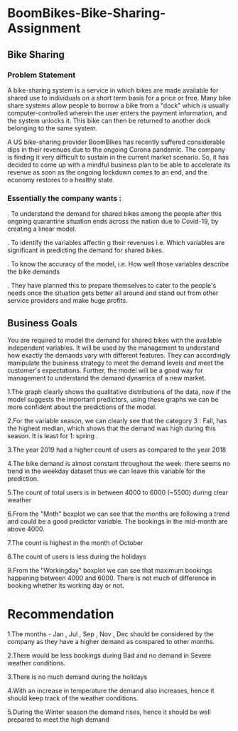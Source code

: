 # BoomBikes-Bike-Sharing-Assignment

## Bike Sharing
### Problem Statement

A bike-sharing system is a service in which bikes are made available for shared use to individuals on a short term basis for a price or free. Many bike share systems allow people to borrow a bike from a "dock" which is usually computer-controlled wherein the user enters the payment information, and the system unlocks it. This bike can then be returned to another dock belonging to the same system.

A US bike-sharing provider BoomBikes has recently suffered considerable dips in their revenues due to the ongoing Corona pandemic. The company is finding it very difficult to sustain in the current market scenario. So, it has decided to come up with a mindful business plan to be able to accelerate its revenue as soon as the ongoing lockdown comes to an end, and the economy restores to a healthy state.

### Essentially the company wants :

. To understand the demand for shared bikes among the people after this ongoing quarantine situation ends across the nation due to Covid-19, by creating a linear model.

. To identify the variables affectin g their revenues i.e. Which variables are significant in predicting the demand for shared bikes.

. To know the accuracy of the model, i.e. How well those variables describe the bike demands

. They have planned this to prepare themselves to cater to the people's needs once the situation gets better all around and stand out from other service providers and make huge profits.

## Business Goals

You are required to model the demand for shared bikes with the available independent variables. It will be used by the management to understand how exactly the demands vary with different features. They can accordingly manipulate the business strategy to meet the demand levels and meet the customer's expectations. Further, the model will be a good way for management to understand the demand dynamics of a new market.


1.The graph clearly shows the qualitative distributions of the data, now if the model suggests the important predictors, using these graphs we can be more confident about the predictions of the model.

2.For the variable season, we can clearly see that the category 3 : Fall, has the highest median, which shows that the demand was high during this season. It is least for 1: spring .

3.The year 2019 had a higher count of users as compared to the year 2018

4.The bike demand is almost constant throughout the week. there seems no trend in the weekday dataset thus we can leave this variable for the prediction.

5.The count of total users is in between 4000 to 6000 (~5500) during clear weather

6.From the "Mnth" boxplot we can see that the months are following a trend and could be a good predictor variable. The bookings in the mid-month are above 4000.

7.The count is highest in the month of October

8.The count of users is less during the holidays

9.From the "Workingday" boxplot we can see that maximum bookings happening between 4000 and 6000. There is not much of difference in booking whether its working day or not.


# Recommendation

1.The months - Jan , Jul , Sep , Nov , Dec should be considered by the company as they have a higher demand as compared to other months.

2.There would be less bookings during Bad and no demand in Severe weather conditions.

3.There is no much demand during the holidays

4.With an increase in temperature the demand also increases, hence it should keep track of the weather conditions.

5.During the Winter season the demand rises, hence it should be well prepared to meet the high demand
